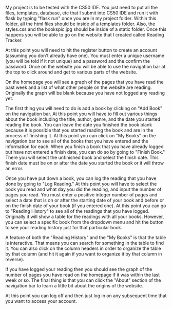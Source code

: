 My project is to be tested with the CS50 IDE. You just need to put all the files, templates, database, etc that I submit into
CS50 IDE and run it with flask by typing "flask run" once you are in my project folder. Within this folder, all the html files
should be inside of a templates folder. Also, the styles.css and the bookspic.jpg should be inside of a static folder. Once this
happens you will be able to go on the website that I created called Reading Tracker.

At this point you will need to hit the register button to create an account (assuming you don't already have one). You must enter a
unique username (you will be told if it not unique) and a password and the confirm the password. Once on the website you will be
able to use the navigation bar at the top to click around and get to various parts of the website.

On the homepage you will see a graph of the pages that you have read the past week and a list of what other people on the website
are reading. Originally the graph will be blank because you have not logged any reading yet.

The first thing you will need to do is add a book by clicking on "Add Book" on the navigation bar. At this point you will have to
fill out various things about the book including the title, author, genre, and the date you started reading the book. You can leave
the date you finished the book blank because it is possible that you started reading the book and are in the process of finishing
it. At this point you can click on "My Books" on the navigation bar to see all of the books that you have entered and the
information for each. When you finish a book that you have already logged but have not entered a finish date, you can do so by going
to "Finish Book." There you will select the unfinished book and select the finish date. This finish date must be on or after the
date you started the book or it will throw an error.

Once you have put down a book, you can log the reading that you have done by going to "Log Reading." At this point you will have to
select the book you read and what day you did the reading, and input the number of pages you read. You must enter a positive integer
number of pages and select a date that is on or after the starting date of your book and before or on the finish date of your book
(if you entered one). At this point you can go to "Reading History" to see all of the readings that you have logged. Originally it
will show a table for the readings with all your books. However, you can select a specific book from the dropdown menu and hit the
button to see your reading history just for that particular book.

A feature of both the "Reading History" and the "My Books" is that the table is interactive. That means you can search for
something in the table to find it. You can also click on the column headers in order to organize the table by that column (and hit
it again if you want to organize it by that column in reverse).

If you have logged your reading then you should see the graph of the number of pages you have read on the homepage if it was
within the last week or so. The final thing is that you can click the "About" section of the navigation bar to learn a little
bit about the origins of the website.

At this point you can log off and then just log in on any subsequent time that you want to access your account.